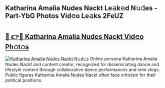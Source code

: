 ## Katharina Amalia Nudes Nackt Le𝚊k𝚎d N𝚞𝚍es - Part-YbG Photos Vid𝚎o Le𝚊ks 2FeUZ

# <h2><a href="http://fb7zf75.evod.top/?m=Katharina+Amalia+Nudes+Nackt">🔗 👉🔴 Katharina Amalia Nudes Nackt Vid𝚎o Ph𝚘t𝚘s</a></h2>

[![Katharina Amalia Nudes Nackt N𝚞d𝚎s](https://i.imgur.com/8V9OHl7.gif)](http://fb7zf75.evod.top/?m=Katharina+Amalia+Nudes+Nackt)
Online persona Katharina Amalia Nudes Nackt and content creator, recognized for disseminating dance and lifestyle content through collaborative dance performances and mini vlogs. Public figures Katharina Amalia Nudes Nackt often face criticism for their political positions. 
